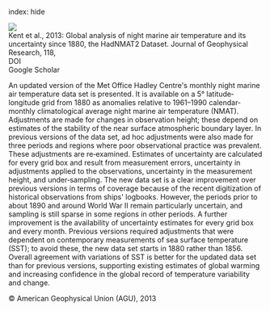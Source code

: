 index: hide

<div class="Citation">
    <div class="Citation-thumb CitationThumb-linked"  data-href="https://doi.org/10.1002/jgrd.50152">
      <img src="https://static.claimspace.cloud/climate-study-static/refs/thumbs/2/Kent_et_al_2013-thumb.png" />
    </div>

  <div class="Citation-body">
    <div class="Citation-text">Kent et al., 2013: Global analysis of night marine air temperature and its uncertainty since 1880, the HadNMAT2 Dataset. <span class="Article-journal">Journal of Geophysical Research, </span><span class="Article-volume">118, </span></div>
    <div class="Citation-links">
      <div class="CitationLink" data-href="https://doi.org/10.1002/jgrd.50152">
        <div class="CitationLink-icon CitationLink-Doi"></div>
        <div class="CitationLink-text">DOI</div>
      </div>
      <div class="CitationLink" data-href="https://scholar.google.com/scholar?q=10.1002/jgrd.50152">
        <div class="CitationLink-icon CitationLink-Scholar"></div>
        <div class="CitationLink-text">Google Scholar</div>
      </div>
    </div>
  </div>
</div>

An updated version of the Met Office Hadley Centre's monthly night marine air temperature data set is presented. It is available on a 5° latitude‐longitude grid from 1880 as anomalies relative to 1961–1990 calendar‐monthly climatological average night marine air temperature (NMAT). Adjustments are made for changes in observation height; these depend on estimates of the stability of the near surface atmospheric boundary layer. In previous versions of the data set, ad hoc adjustments were also made for three periods and regions where poor observational practice was prevalent. These adjustments are re‐examined. Estimates of uncertainty are calculated for every grid box and result from measurement errors, uncertainty in adjustments applied to the observations, uncertainty in the measurement height, and under‐sampling. The new data set is a clear improvement over previous versions in terms of coverage because of the recent digitization of historical observations from ships' logbooks. However, the periods prior to about 1890 and around World War II remain particularly uncertain, and sampling is still sparse in some regions in other periods. A further improvement is the availability of uncertainty estimates for every grid box and every month. Previous versions required adjustments that were dependent on contemporary measurements of sea surface temperature (SST); to avoid these, the new data set starts in 1880 rather than 1856. Overall agreement with variations of SST is better for the updated data set than for previous versions, supporting existing estimates of global warming and increasing confidence in the global record of temperature variability and change.

<div class="Citation-copy">
&copy; American Geophysical Union (AGU), 2013
</div>